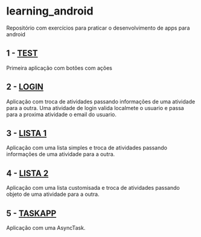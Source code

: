 # learning_android
Repositório com exercícios para praticar o desenvolvimento de apps para android

## 1 - [TEST] 

Primeira aplicação com botões com ações

## 2 - [LOGIN] 

Aplicação com troca de atividades passando informações de uma atividade para a outra. Uma atividade de login valida localmete o usuario e passa para a proxima atividade o email do usuario.

## 3 - [LISTA 1] 

Aplicação com uma lista simples e troca de atividades passando informações de uma atividade para a outra.


## 4 - [LISTA 2] 

Aplicação com uma lista customisada e troca de atividades passando objeto de uma atividade para a outra.

## 5 - [TASKAPP] 

Aplicação com uma AsyncTask.

<!-- Links -->
[TEST]: https://github.com/acsantosabino/learning_android/tree/master/Teste
[LOGIN]: https://github.com/acsantosabino/learning_android/tree/master/login
[LISTA 1]: https://github.com/acsantosabino/learning_android/tree/master/Lista1
[LISTA 2]: https://github.com/acsantosabino/learning_android/tree/master/Lista2
[TASKAPP]: https://github.com/acsantosabino/learning_android/tree/master/TaskApp